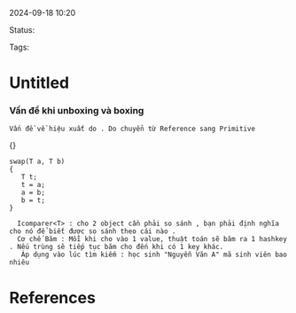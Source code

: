 
2024-09-18 10:20

Status:

Tags:


# Untitled

### Vấn đề khi unboxing và boxing
    Vấn đề về hiệu xuất do . Do chuyển từ Reference sang Primitive
{}

```Csharp
swap(T a, T b)
{
   T t;
   t = a;
   a = b;
   b = t;
}
```



      Icomparer<T> : cho 2 object cần phải so sánh , bạn phải định nghĩa cho nó để biết được so sánh theo cái nào .
      Cơ chế Băm : Mỗi khi cho vào 1 value, thuật toán sẽ băm ra 1 hashkey . Nếu trùng sẽ tiếp tục băm cho đến khi có 1 key khác.
       Áp dụng vào lúc tìm kiếm : học sinh "Nguyễn Văn A" mã sinh viên bao nhiêu 
        
# References





